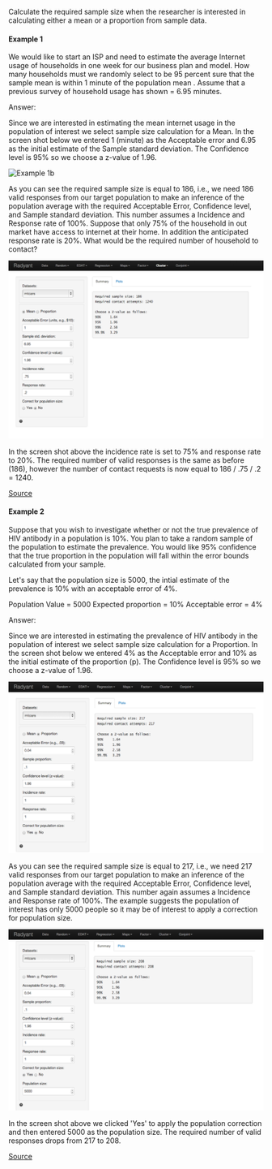 Calculate the required sample size when the researcher is interested in calculating either a mean or a proportion from sample data.

#### Example 1

We would like to start an ISP and need to estimate the average Internet usage of households in one week for our business plan and model. How many households must we randomly select to be 95 percent sure that the sample mean is within 1 minute of the population mean . Assume that a previous survey of household usage has shown  = 6.95 minutes.

Answer:

Since we are interested in estimating the mean internet usage in the population of interest we select sample size calculation for a  Mean. In the screen shot below we entered 1 (minute) as the Acceptable error and 6.95 as the initial estimate of the Sample standard deviation. The Confidence level is 95% so we choose a z-value of 1.96.

![Example 1b](figures/sampleSize_ex1a.png)

As you can see the required sample size is equal to 186, i.e., we need 186 valid responses from our target population to make an inference of the population average with the required Acceptable Error, Confidence level, and Sample standard deviation. This number assumes a Incidence and Response rate of 100%. Suppose that only 75% of the household in out market have access to internet at their home. In addition the anticipated response rate is 20%. What would be the required number of household to contact?

![Example 1a](figures/sampleSize_ex1b.png)

In the screen shot above the incidence rate is set to 75% and response rate to 20%. The required number of valid responses is the same as before (186), however the number of contact requests is now equal to 186 / .75 / .2 = 1240.


[Source](http://www.isixsigma.com/tools-templates/sampling-data/how-determine-sample-size-determining-sample-size/)

#### Example 2

Suppose that you wish to investigate whether or not the true prevalence of HIV antibody in a population is 10%. You plan to take a random sample of the population to estimate the prevalence. You would like 95% confidence that the true proportion in the population will fall within the error bounds calculated from your sample.

Let's say that the population size is 5000, the intial estimate of the prevalence is 10% with an acceptable error of 4%.

Population Value = 5000
Expected proportion = 10%
Acceptable error = 4%

Answer:

Since we are interested in estimating the prevalence of HIV antibody in the population of interest we select sample size calculation for a Proportion. In the screen shot below we entered 4% as the Acceptable error and 10% as the initial estimate of the proportion (p). The Confidence level is 95% so we choose a z-value of 1.96.

![Example 1b](figures/sampleSize_ex2a.png)

As you can see the required sample size is equal to 217, i.e., we need 217 valid responses from our target population to make an inference of the population average with the required Acceptable Error, Confidence level, and Sample standard deviation. This number again assumes a Incidence and Response rate of 100%. The example suggests the population of interest has only 5000 people so it may be of interest to apply a correction for population size.

![Example 1a](figures/sampleSize_ex2b.png)

In the screen shot above we clicked 'Yes' to apply the population correction and then entered 5000 as the population size. The required number of valid responses drops from 217 to 208.

[Source](http://bphc.hrsa.gov/policiesregulations/performancemeasures/patientsurvey/calculating.html)
